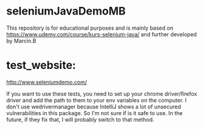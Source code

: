 # seleniumJavaDemoMB
This repository is for educational purposes and is mainly based on
https://www.udemy.com/course/kurs-selenium-java/
and further developed by Marcin.B
# test_website:
http://www.seleniumdemo.com/

If you want to use these tests, you need to set up your chrome driver/firefox driver and add the path to them to your env variables on the computer.
I don't use wedrivermanager because IntelliJ shows a lot of unsecured vulnerabilities in this package.
        <!--    <dependency>-->
        <!--      <groupId>io.github.bonigarcia</groupId>-->
        <!--      <artifactId>webdrivermanager</artifactId>-->
        <!--      <version>5.4.1</version>-->
        <!--      <scope>test</scope>-->
        <!--    </dependency>-->
So I'm not sure if is it safe to use.
In the future, if they fix that, I will probably switch to that method.
